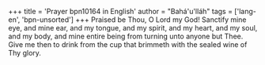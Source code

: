 +++
title = 'Prayer bpn10164 in English'
author = "Bahá'u'lláh"
tags = ['lang-en', 'bpn-unsorted']
+++
Praised be Thou, O Lord my God!  Sanctify mine eye, and mine ear, and my tongue, and my spirit, and my heart, and my soul, and my body, and mine entire being from turning unto anyone but Thee.  Give me then to drink from the cup that brimmeth with the sealed wine of Thy glory.
